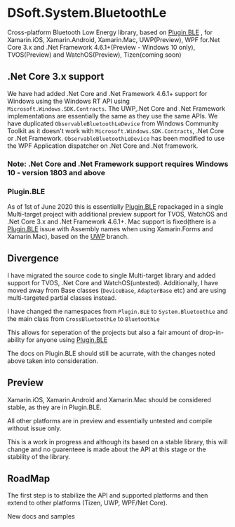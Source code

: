 # DSoft.System.BluetoothLe

Cross-platform Bluetooth Low Energy library, based on [Plugin.BLE](https://github.com/xabre/xamarin-bluetooth-le) , for Xamarin.iOS, Xamarin.Android, Xamarin.Mac, UWP(Preview), WPF for.Net Core 3.x and .Net Framework 4.6.1+(Preview - Windows 10 only), TVOS(Preview) and WatchOS(Preview), Tizen(coming soon)

## .Net Core 3.x support

We have had added .Net Core and .Net Framework 4.6.1+ support for Windows using the Windows RT API using `Microsoft.Windows.SDK.Contracts`.  The UWP,.Net Core and .Net Framework implementations are essentially the same as they use the same APIs.  We have duplicated `ObservableBluetoothLeDevice` from Windows Community Toolkit as it doesn't work with `Microsoft.Windows.SDK.Contracts`, .Net Core or .Net Framework. `ObservableBluetoothLeDevice` has been modified to use the WPF Application dispatcher on .Net Core and .Net framework.

### Note: .Net Core and .Net Framework support requires Windows 10 - version 1803 and above

### Plugin.BLE

As of 1st of June 2020 this is essentially [Plugin.BLE](https://github.com/xabre/xamarin-bluetooth-le) repackaged in a single Multi-target project with additional preview support for TVOS, WatchOS and .Net Core 3.x and .Net Framework 4.6.1+.  Mac support is fixed(there is a [Plugin.BLE](https://github.com/xabre/xamarin-bluetooth-le/pull/431) issue with Assembly names when using Xamarin.Forms and Xamarin.Mac), based on the [UWP](https://github.com/xabre/xamarin-bluetooth-le/tree/uwp_creators_update) branch.

## Divergence

I have migrated the source code to single Multi-target library and added support for TVOS, .Net Core and WatchOS(untested). Additionally, I have moved away from Base classes (`DeviceBase`, `AdapterBase` etc) and are using multi-targeted partial classes instead.

I have changed the namespaces from `Plugin.BLE` to `System.BluetoothLe` and the main class from `CrossBluetoothLe` to `BluetoothLe`

This allows for seperation of the projects but also a fair amount of drop-in-ability for anyone using [Plugin.BLE](https://github.com/xabre/xamarin-bluetooth-le)

The docs on Plugin.BLE should still be acurrate, with the changes noted above taken into consideration.

## Preview

Xamarin.iOS, Xamarin.Android and Xamarin.Mac should be considered stable, as they are in Plugin.BLE.

All other platforms are in preview and essentially untested and compile without issue only.

This is a work in progress and although its based on a stable library, this will change and no guarenteee is made about the API at this stage or the stability of the library.

## RoadMap

The first step is to stabilize the API and supported platforms and then extend to other platforms (Tizen, UWP, WPF/Net Core).

New docs and samples
